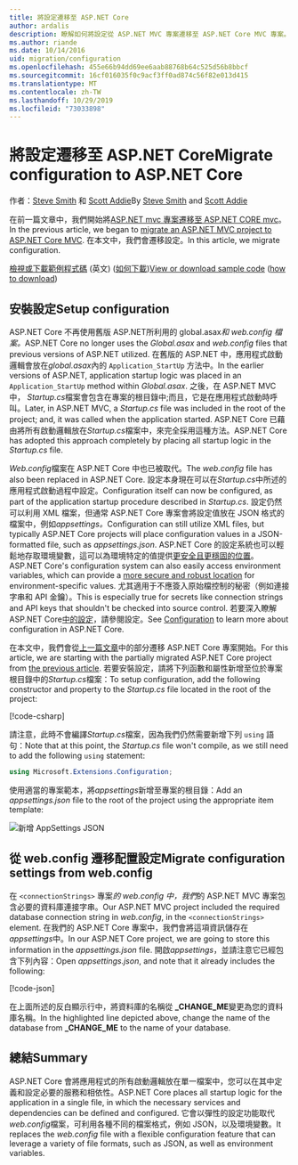 ```yaml
---
title: 將設定遷移至 ASP.NET Core
author: ardalis
description: 瞭解如何將設定從 ASP.NET MVC 專案遷移至 ASP.NET Core MVC 專案。
ms.author: riande
ms.date: 10/14/2016
uid: migration/configuration
ms.openlocfilehash: 455e66b94dd69ee6aab88768b64c525d56b8bbcf
ms.sourcegitcommit: 16cf016035f0c9acf3ff0ad874c56f82e013d415
ms.translationtype: MT
ms.contentlocale: zh-TW
ms.lasthandoff: 10/29/2019
ms.locfileid: "73033898"
---
```

# <a name="migrate-configuration-to-aspnet-core"></a><span data-ttu-id="920c0-103">將設定遷移至 ASP.NET Core</span><span class="sxs-lookup"><span data-stu-id="920c0-103">Migrate configuration to ASP.NET Core</span></span>

<span data-ttu-id="920c0-104">作者：[Steve Smith](https://ardalis.com/) 和 [Scott Addie](https://scottaddie.com)</span><span class="sxs-lookup"><span data-stu-id="920c0-104">By [Steve Smith](https://ardalis.com/) and [Scott Addie](https://scottaddie.com)</span></span>

<span data-ttu-id="920c0-105">在前一篇文章中，我們開始將[ASP.NET mvc 專案遷移至 ASP.NET CORE mvc](xref:migration/mvc)。</span><span class="sxs-lookup"><span data-stu-id="920c0-105">In the previous article, we began to [migrate an ASP.NET MVC project to ASP.NET Core MVC](xref:migration/mvc).</span></span> <span data-ttu-id="920c0-106">在本文中，我們會遷移設定。</span><span class="sxs-lookup"><span data-stu-id="920c0-106">In this article, we migrate configuration.</span></span>

<span data-ttu-id="920c0-107">[檢視或下載範例程式碼](https://github.com/aspnet/AspNetCore.Docs/tree/master/aspnetcore/migration/configuration/samples) \(英文\) ([如何下載](xref:index#how-to-download-a-sample))</span><span class="sxs-lookup"><span data-stu-id="920c0-107">[View or download sample code](https://github.com/aspnet/AspNetCore.Docs/tree/master/aspnetcore/migration/configuration/samples) ([how to download](xref:index#how-to-download-a-sample))</span></span>

## <a name="setup-configuration"></a><span data-ttu-id="920c0-108">安裝設定</span><span class="sxs-lookup"><span data-stu-id="920c0-108">Setup configuration</span></span>

<span data-ttu-id="920c0-109">ASP.NET Core 不再使用舊版 ASP.NET所利用的 global.asax*和 web.config 檔案。*</span><span class="sxs-lookup"><span data-stu-id="920c0-109">ASP.NET Core no longer uses the *Global.asax* and *web.config* files that previous versions of ASP.NET utilized.</span></span> <span data-ttu-id="920c0-110">在舊版的 ASP.NET 中，應用程式啟動邏輯會放在*global.asax*內的 `Application_StartUp` 方法中。</span><span class="sxs-lookup"><span data-stu-id="920c0-110">In the earlier versions of ASP.NET, application startup logic was placed in an `Application_StartUp` method within *Global.asax*.</span></span> <span data-ttu-id="920c0-111">之後，在 ASP.NET MVC 中， *Startup.cs*檔案會包含在專案的根目錄中;而且，它是在應用程式啟動時呼叫。</span><span class="sxs-lookup"><span data-stu-id="920c0-111">Later, in ASP.NET MVC, a *Startup.cs* file was included in the root of the project; and, it was called when the application started.</span></span> <span data-ttu-id="920c0-112">ASP.NET Core 已藉由將所有啟動邏輯放在*Startup.cs*檔案中，來完全採用這種方法。</span><span class="sxs-lookup"><span data-stu-id="920c0-112">ASP.NET Core has adopted this approach completely by placing all startup logic in the *Startup.cs* file.</span></span>

<span data-ttu-id="920c0-113">*Web.config*檔案在 ASP.NET Core 中也已被取代。</span><span class="sxs-lookup"><span data-stu-id="920c0-113">The *web.config* file has also been replaced in ASP.NET Core.</span></span> <span data-ttu-id="920c0-114">設定本身現在可以在*Startup.cs*中所述的應用程式啟動過程中設定。</span><span class="sxs-lookup"><span data-stu-id="920c0-114">Configuration itself can now be configured, as part of the application startup procedure described in *Startup.cs*.</span></span> <span data-ttu-id="920c0-115">設定仍然可以利用 XML 檔案，但通常 ASP.NET Core 專案會將設定值放在 JSON 格式的檔案中，例如*appsettings。*</span><span class="sxs-lookup"><span data-stu-id="920c0-115">Configuration can still utilize XML files, but typically ASP.NET Core projects will place configuration values in a JSON-formatted file, such as *appsettings.json*.</span></span> <span data-ttu-id="920c0-116">ASP.NET Core 的設定系統也可以輕鬆地存取環境變數，這可以為環境特定的值提供[更安全且更穩固的位置](xref:security/app-secrets)。</span><span class="sxs-lookup"><span data-stu-id="920c0-116">ASP.NET Core's configuration system can also easily access environment variables, which can provide a [more secure and robust location](xref:security/app-secrets) for environment-specific values.</span></span> <span data-ttu-id="920c0-117">尤其適用于不應簽入原始檔控制的秘密（例如連接字串和 API 金鑰）。</span><span class="sxs-lookup"><span data-stu-id="920c0-117">This is especially true for secrets like connection strings and API keys that shouldn't be checked into source control.</span></span> <span data-ttu-id="920c0-118">若要深入瞭解 ASP.NET Core[中的設定](xref:fundamentals/configuration/index)，請參閱設定。</span><span class="sxs-lookup"><span data-stu-id="920c0-118">See [Configuration](xref:fundamentals/configuration/index) to learn more about configuration in ASP.NET Core.</span></span>

<span data-ttu-id="920c0-119">在本文中，我們會從[上一篇文章](xref:migration/mvc)中的部分遷移 ASP.NET Core 專案開始。</span><span class="sxs-lookup"><span data-stu-id="920c0-119">For this article, we are starting with the partially migrated ASP.NET Core project from [the previous article](xref:migration/mvc).</span></span> <span data-ttu-id="920c0-120">若要安裝設定，請將下列函數和屬性新增至位於專案根目錄中的*Startup.cs*檔案：</span><span class="sxs-lookup"><span data-stu-id="920c0-120">To setup configuration, add the following constructor and property to the *Startup.cs* file located in the root of the project:</span></span>

[!code-csharp[](configuration/samples/WebApp1/src/WebApp1/Startup.cs?range=11-16)]

<span data-ttu-id="920c0-121">請注意，此時不會編譯*Startup.cs*檔案，因為我們仍然需要新增下列 `using` 語句：</span><span class="sxs-lookup"><span data-stu-id="920c0-121">Note that at this point, the *Startup.cs* file won't compile, as we still need to add the following `using` statement:</span></span>

```csharp
using Microsoft.Extensions.Configuration;
```

<span data-ttu-id="920c0-122">使用適當的專案範本，將*appsettings*新增至專案的根目錄：</span><span class="sxs-lookup"><span data-stu-id="920c0-122">Add an *appsettings.json* file to the root of the project using the appropriate item template:</span></span>

![新增 AppSettings JSON](configuration/_static/add-appsettings-json.png)

## <a name="migrate-configuration-settings-from-webconfig"></a><span data-ttu-id="920c0-124">從 web.config 遷移配置設定</span><span class="sxs-lookup"><span data-stu-id="920c0-124">Migrate configuration settings from web.config</span></span>

<span data-ttu-id="920c0-125">在 `<connectionStrings>` 專案*的 web.config 中，我們*的 ASP.NET MVC 專案包含必要的資料庫連接字串。</span><span class="sxs-lookup"><span data-stu-id="920c0-125">Our ASP.NET MVC project included the required database connection string in *web.config*, in the `<connectionStrings>` element.</span></span> <span data-ttu-id="920c0-126">在我們的 ASP.NET Core 專案中，我們會將這項資訊儲存在*appsettings*中。</span><span class="sxs-lookup"><span data-stu-id="920c0-126">In our ASP.NET Core project, we are going to store this information in the *appsettings.json* file.</span></span> <span data-ttu-id="920c0-127">開啟*appsettings*，並請注意它已經包含下列內容：</span><span class="sxs-lookup"><span data-stu-id="920c0-127">Open *appsettings.json*, and note that it already includes the following:</span></span>

[!code-json[](../migration/configuration/samples/WebApp1/src/WebApp1/appsettings.json?highlight=4)]

<span data-ttu-id="920c0-128">在上面所述的反白顯示行中，將資料庫的名稱從 **_CHANGE_ME**變更為您的資料庫名稱。</span><span class="sxs-lookup"><span data-stu-id="920c0-128">In the highlighted line depicted above, change the name of the database from **_CHANGE_ME** to the name of your database.</span></span>

## <a name="summary"></a><span data-ttu-id="920c0-129">總結</span><span class="sxs-lookup"><span data-stu-id="920c0-129">Summary</span></span>

<span data-ttu-id="920c0-130">ASP.NET Core 會將應用程式的所有啟動邏輯放在單一檔案中，您可以在其中定義和設定必要的服務和相依性。</span><span class="sxs-lookup"><span data-stu-id="920c0-130">ASP.NET Core places all startup logic for the application in a single file, in which the necessary services and dependencies can be defined and configured.</span></span> <span data-ttu-id="920c0-131">它會以彈性的設定功能取代*web.config*檔案，可利用各種不同的檔案格式，例如 JSON，以及環境變數。</span><span class="sxs-lookup"><span data-stu-id="920c0-131">It replaces the *web.config* file with a flexible configuration feature that can leverage a variety of file formats, such as JSON, as well as environment variables.</span></span>
